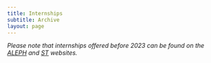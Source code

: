 ```yaml
---
title: Internships
subtitle: Archive
layout: page
---
```


*Please note that internships offered before 2023 can be found on the [ALEPH](https://aleph.fbk.eu/offers/past/) and [ST](https://st.fbk.eu/teaching/#internship-projects) websites.*